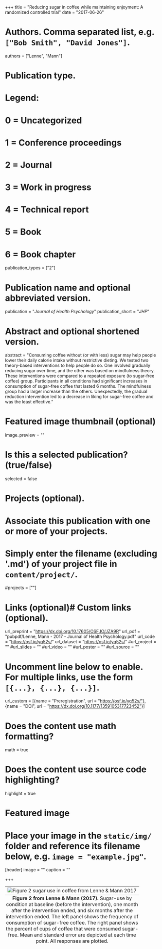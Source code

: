 +++
title = "Reducing sugar in coffee while maintaining enjoyment: A randomized controlled trial"
date = "2017-06-26"

# Authors. Comma separated list, e.g. `["Bob Smith", "David Jones"]`.
authors = ["Lenne", "Mann"]

# Publication type.
# Legend:
# 0 = Uncategorized
# 1 = Conference proceedings
# 2 = Journal
# 3 = Work in progress
# 4 = Technical report
# 5 = Book
# 6 = Book chapter
publication_types = ["2"]

# Publication name and optional abbreviated version.
publication = "*Journal of Health Psychology*"
publication_short = "*JHP*"

# Abstract and optional shortened version.
abstract = "Consuming coffee without (or with less) sugar may help people lower their daily calorie intake without restrictive dieting. We tested two theory-based interventions to help people do so. One involved gradually reducing sugar over time, and the other was based on mindfulness theory. These interventions were compared to a repeated exposure (to sugar-free coffee) group. Participants in all conditions had significant increases in consumption of sugar-free coffee that lasted 6 months. The mindfulness group had a larger increase than the others. Unexpectedly, the gradual reduction intervention led to a decrease in liking for sugar-free coffee and was the least effective."
# Featured image thumbnail (optional)
image_preview = ""

# Is this a selected publication? (true/false)
selected = false

# Projects (optional).
#   Associate this publication with one or more of your projects.
#   Simply enter the filename (excluding '.md') of your project file in `content/project/`.
#projects = [""]

# Links (optional)# Custom links (optional).
url_preprint = "https://dx.doi.org/10.17605/OSF.IO/JZA9R"
url_pdf = "pubpdf/Lenne, Mann - 2017 - Journal of Health Psychology.pdf"
url_code = "https://osf.io/yq52s/"
url_dataset = "https://osf.io/yq52s/"
#url_project = ""
#url_slides = ""
#url_video = ""
#url_poster = ""
#url_source = ""


#   Uncomment line below to enable. For multiple links, use the form `[{...}, {...}, {...}]`.
url_custom = [{name = "Preregistration", url = "https://osf.io/yq52s/"}, {name = "DOI", url = "https://dx.doi.org/10.1177/1359105317723452"}]


# Does the content use math formatting?
math = true

# Does the content use source code highlighting?
highlight = true

# Featured image
# Place your image in the `static/img/` folder and reference its filename below, e.g. `image = "example.jpg"`.
[header]
image = ""
caption = ""

+++

<table class="image">
<caption align="bottom"> <b>Figure 2 from Lenne & Mann (2017).</b> Sugar-use by condition at baseline (before the intervention), one month after the intervention ended, and six months after the intervention ended. The left panel shows the frequency of consumption of sugar-free coffee. The right panel shows the percent of cups of coffee that were consumed sugar-free. Mean and standard error are depicted at each time point. All responses are plotted.</caption>
<tr><td><img src="/img/Lenne2017Fig2.color.png" alt="Figure 2 sugar use in coffee from Lenne & Mann 2017"/></td></tr>
</table>

